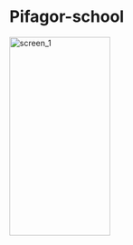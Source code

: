 # Pifagor-school
<img width="178" height="350" alt="screen_1" src="https://github.com/EK14/Pifagor-school/assets/75206974/6e07acfc-9986-4b8e-ae66-b1f7d775d983">
